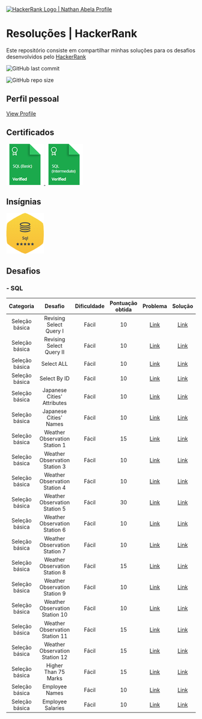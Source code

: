 <p align="left">
    <a href="https://www.hackerrank.com/diegomcs">
        <img alt="HackerRank Logo | Nathan Abela Profile" src="https://hrcdn.net/fcore/assets/brand/typemark_60x200-7435b42d20.svg" >
    </a>

# Resoluções | HackerRank

Este repositório consiste em compartilhar minhas soluções para os desafios desenvolvidos pelo <a href="https://www.hackerrank.com"> HackerRank </a>

<img alt="GitHub last commit" src="https://img.shields.io/github/last-commit/diegomcs/main?style=plastic">

![GitHub repo size](https://img.shields.io/github/repo-size/diegomcs/HackerRank)

## Perfil pessoal

[View Profile](https://www.hackerrank.com/diegomcs)

## Certificados

<a href="https://www.hackerrank.com/certificates/e131cfe700a6">
    <img src="Certificados/sql_basico.png" alt="SQL (Certificado - SQL básico"/>
</a>
<a href="https://www.hackerrank.com/certificates/bcf939210d0b">
    <img src="Certificados/sql_intermediario.png" alt="Certificado - SQL intermediário"/>
</a>

## Insígnias

![SQL](/Insignias/sql.png)

## Desafios

### - SQL

|   Categoria    |            Desafio             | Dificuldade | Pontuação obtida |                                       Problema                                       |                                                 Solução                                                 |
| :------------: | :----------------------------: | :---------: | :--------------: | :----------------------------------------------------------------------------------: | :-----------------------------------------------------------------------------------------------------: |
| Seleção básica |    Revising Select Query I     |    Fácil    |        10        |   [Link](https://www.hackerrank.com/challenges/revising-the-select-query/problem)    |   [Link](https://www.hackerrank.com/challenges/revising-the-select-query/submissions/code/244350597)    |
| Seleção básica |    Revising Select Query II    |    Fácil    |        10        |  [Link](https://www.hackerrank.com/challenges/revising-the-select-query-2/problem)   |  [Link](https://www.hackerrank.com/challenges/revising-the-select-query-2/submissions/code/244350699)   |
| Seleção básica |           Select ALL           |    Fácil    |        10        |         [Link](https://www.hackerrank.com/challenges/select-all-sql/problem)         |         [Link](https://www.hackerrank.com/challenges/select-all-sql/submissions/code/244350814)         |
| Seleção básica |          Select By ID          |    Fácil    |        10        | [Link](https://www.hackerrank.com/challenges/select-by-id/problem?isFullScreen=true) |          [Link](https://www.hackerrank.com/challenges/select-by-id/submissions/code/244350907)          |
| Seleção básica |  Japanese Cities' Attributes   |    Fácil    |        10        |   [Link](https://www.hackerrank.com/challenges/japanese-cities-attributes/problem)   |   [Link](https://www.hackerrank.com/challenges/japanese-cities-attributes/submissions/code/244350975)   |
| Seleção básica |     Japanese Cities' Names     |    Fácil    |        10        |      [Link](https://www.hackerrank.com/challenges/japanese-cities-name/problem)      |      [Link](https://www.hackerrank.com/challenges/japanese-cities-name/submissions/code/244366035)      |
| Seleção básica | Weather Observation Station 1  |    Fácil    |        15        | [Link](https://www.hackerrank.com/challenges/weather-observation-station-1/problem)  | [Link](https://www.hackerrank.com/challenges/weather-observation-station-1/submissions/code/244366147)  |
| Seleção básica | Weather Observation Station 3  |    Fácil    |        10        | [Link](https://www.hackerrank.com/challenges/weather-observation-station-3/problem)  | [Link](https://www.hackerrank.com/challenges/weather-observation-station-3/submissions/code/244367159)  |
| Seleção básica | Weather Observation Station 4  |    Fácil    |        10        | [Link](https://www.hackerrank.com/challenges/weather-observation-station-3/problem)  | [Link](https://www.hackerrank.com/challenges/weather-observation-station-4/submissions/code/244371321)  |
| Seleção básica | Weather Observation Station 5  |    Fácil    |        30        | [Link](https://www.hackerrank.com/challenges/weather-observation-station-5/problem)  | [Link](https://www.hackerrank.com/challenges/weather-observation-station-5/submissions/code/244476513)  |
| Seleção básica | Weather Observation Station 6  |    Fácil    |        10        | [Link](https://www.hackerrank.com/challenges/weather-observation-station-6/problem)  | [Link](https://www.hackerrank.com/challenges/weather-observation-station-6/submissions/code/244483416)  |
| Seleção básica | Weather Observation Station 7  |    Fácil    |        10        | [Link](https://www.hackerrank.com/challenges/weather-observation-station-7/problem)  | [Link](https://www.hackerrank.com/challenges/weather-observation-station-7/submissions/code/244489730)  |
| Seleção básica | Weather Observation Station 8  |    Fácil    |        15        | [Link](https://www.hackerrank.com/challenges/weather-observation-station-8/problem)  | [Link](https://www.hackerrank.com/challenges/weather-observation-station-8/submissions/code/244494232)  |
| Seleção básica | Weather Observation Station 9  |    Fácil    |        10        | [Link](https://www.hackerrank.com/challenges/weather-observation-station-9/problem)  | [Link](https://www.hackerrank.com/challenges/weather-observation-station-9/submissions/code/244489158)  |
| Seleção básica | Weather Observation Station 10 |    Fácil    |        10        | [Link](https://www.hackerrank.com/challenges/weather-observation-station-10/problem) | [Link](https://www.hackerrank.com/challenges/weather-observation-station-10/submissions/code/244494799) |
| Seleção básica | Weather Observation Station 11 |    Fácil    |        15        | [Link](https://www.hackerrank.com/challenges/weather-observation-station-11/problem) | [Link](https://www.hackerrank.com/challenges/weather-observation-station-11/submissions/code/244496467) |
| Seleção básica | Weather Observation Station 12 |    Fácil    |        15        | [Link](https://www.hackerrank.com/challenges/weather-observation-station-12/problem) | [Link](https://www.hackerrank.com/challenges/weather-observation-station-12/submissions/code/244496491) |
| Seleção básica |      Higher Than 75 Marks      |    Fácil    |        15        |       [Link](https://www.hackerrank.com/challenges/more-than-75-marks/problem)       |       [Link](https://www.hackerrank.com/challenges/more-than-75-marks/submissions/code/244605269)       |
| Seleção básica |         Employee Names         |    Fácil    |        10        |       [Link](https://www.hackerrank.com/challenges/name-of-employees/problem)        |       [Link](https://www.hackerrank.com/challenges/name-of-employees/submissions/code/244507634)        |
| Seleção básica |       Employee Salaries        |    Fácil    |        10        |      [Link](https://www.hackerrank.com/challenges/salary-of-employees/problem)       |      [Link](https://www.hackerrank.com/challenges/salary-of-employees/submissions/code/244508466)       |
